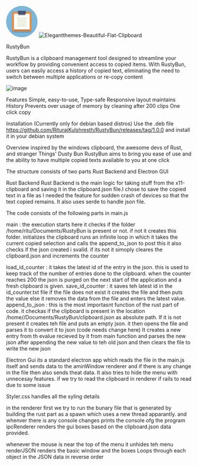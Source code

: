 <svg height="85.333336" viewBox="0 0 85.333336 85.333336" width="85.333336" xmlns="http://www.w3.org/2000/svg"><g transform="matrix(.13333333 0 0 -.13333333 0 85.333333)"><path d="m640 320c0-176.73-143.27-320-320-320s-320 143.27-320 320 143.27 320 320 320 320-143.27 320-320" fill="#7db6d8"/><path d="m480 100h-320c-22.094 0-40 17.91-40 40v265 55-35-265c0-22.09 17.906-40 40-40h320c22.094 0 40 17.91 40 40v-20c0-22.09-17.906-40-40-40" fill="#6594b2"/><path d="m480 520h-320c-22.094 0-40-17.906-40-40v-55-265c0-22.09 17.906-40 40-40h320c22.094 0 40 17.91 40 40v265 55c0 22.094-17.906 40-40 40" fill="#e08e4c"/><path d="m480 140h-320v320-300h320z" fill="#b77744"/><path d="m160 160h320v320h-320z" fill="#fff"/><g fill="#e1e3cc"><path d="m420 380h-200v20h200z"/><path d="m420 340h-200v20h200z"/><path d="m420 300h-200v20h200z"/><path d="m420 260h-200v20h200z"/><path d="m420 220h-200v20h200z"/></g><path d="m400 480h-160v40h160v-30z" fill="#b77744"/><path d="m370 440h-100c-16.57 0-30 13.43-30 30v10h160v-10c0-16.57-13.43-30-30-30" fill="#d4d3d1"/><path d="m370 540h-130v-50c0-16.57 13.43-30 30-30h100c16.57 0 30 13.43 30 30v10 10 30z" fill="#495672"/></g></svg>
![Elegantthemes-Beautiful-Flat-Clipboard](https://github.com/RiturajKulshresth/RustyBun/assets/43854753/fab4852f-8358-4d3a-b34d-ecd223cf8379)

RustyBun

RustyBun is a clipboard management tool designed to streamline your workflow by providing convenient access to copied items. With RustyBun, users can easily access a history of copied text, eliminating the need to switch between multiple applications or re-copy content

![image](https://github.com/RiturajKulshresth/RustyBun/assets/43854753/7c76d552-65fd-4759-bb25-60e59c7c0723)

Features
Simple, easy-to-use, Type-safe
Responsive layout
maintains History 
Prevents over usage of memory by cleaning after 200 clips
One click copy 

Installation
(Currently only for debian based distros)
Use the .deb file https://github.com/RiturajKulshresth/RustyBun/releases/tag/1.0.0 and install it in your debian system 

Overview 
inspired by the windows clipboard, the awesome devs of Rust, and stranger Things' Dusty Bun RustyBun aims to bring you ease of use and the ability to have multiple copied texts available to you at one click 

The structure consists of two parts 
Rust Backend and Electron GUI 

Rust Backend
Rust Backend is the main logic for taking stuff from the x11-clipboard and saving it in the clipboard.json file.I chose to save the copied text in a file as I needed the feature for sudden crash of devices so that the text copied remains. It also uses serde to handle json file.

The code consists of the following parts in main.js

main : the execution starts here
it checks if the folder /home/ritu/Documents/RustyBun is present or not. if not it creates this folder.
initializes the clipboard
runs an infinite loop in which it takes the current copied selection and calls the append_to_json to 
post this it also checks if the json created i svalid. if its not it simoply cleares the clipboard.json and increments the counter

load_id_counter : it takes the latest id of the entry in the json. this is used to keep track of the number of entries done to the clipboard. when the counter reaches 200 the json is purged on the next start of the application  and a fresh clipboard is given.
save_id_counter : it saves teh latest id in the id_counter.txt file if the file does not exist it creates the file and then puts the value else it removes the data from the file and enters the latest value.
append_to_json : this is the most importasnt function of the rust part of code.
it checkas if the clipboard is present in the location /home/<user>/Documents/RustyBun/clipboard.json as absolute path. If it is not present it creates teh file and puts an empty json.
it then opens the file and parses it to convert it to json (code needs change here)
It creates a new entry from th evalue recieved by it from main function and parses the new json after appending the new value to teh old json
and then clears the file to write the new json 

Electron Gui
its a standard electron app which reads the file in the main.js itself and sends data to the aminWindow renderer and if there is any change in the file then also sends theat data.
It also tries to hide the menu with unnecesay features.
if we try to read the clipboard in renderer if rails to read due to some issue 

Styler.css handles all the syling details 

in the renderer first we try to run the bunary file that is generated by building the rust part as a spawn which uses a new thread apparantly. and whenver there is any console changes prints the console ofg the program 
ipcRenderer renders the gui boxes based on the clipboard.json data provided.

whenever the mouse is near the top of the menu it unhides teh menu
renderJSON renders the basic window and the boxes
 Loops through each object in the JSON data in reverse order
 




